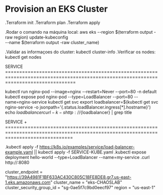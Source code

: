 # Provision an EKS Cluster

.Terraform init
.Terraform plan
.Terraform apply

.Rodar o comando na máquina local: aws eks --region $(terraform output -raw region) update-kubeconfig \
    --name $(terraform output -raw cluster_name)

.Validar as informaçoes do cluster: kubectl cluster-info
.Verificar os nodes: kubectl get nodes


SERVICE =====================================================================================================================================

kubectl run nginx-pod --image=nginx --restart=Never --port=80 -n default
kubectl expose pod nginx-pod --type=LoadBalancer --port=80 --name=nginx-service
kubectl get svc
export loadbalancer=$(kubectl get svc nginx-service -o jsonpath='{.status.loadBalancer.ingress[*].hostname}')
echo ${loadbalancer}
curl -k -s http://${loadbalancer} | grep title

SERVICE + ====================================================================================================================================

.kubectl apply -f https://k8s.io/examples/service/load-balancer-example.yaml || kubectl apply -f SERVICE-KUBE.yaml
.kubectl expose deployment hello-world --type=LoadBalancer --name=my-service
.curl http://<external-ip>:8080




cluster_endpoint = "https://39A4981F1BF633AC430C805C18FE8DE8.gr7.us-east-1.eks.amazonaws.com"
cluster_name = "eks-CHAOSLAB"
cluster_security_group_id = "sg-0ae5f7c9bd0eecf97"
region = "us-east-1"


